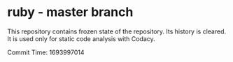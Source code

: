 # ruby - master branch

This repository contains frozen state of the repository.
Its history is cleared. It is used only for static code
analysis with Codacy.

Commit Time: 1693997014